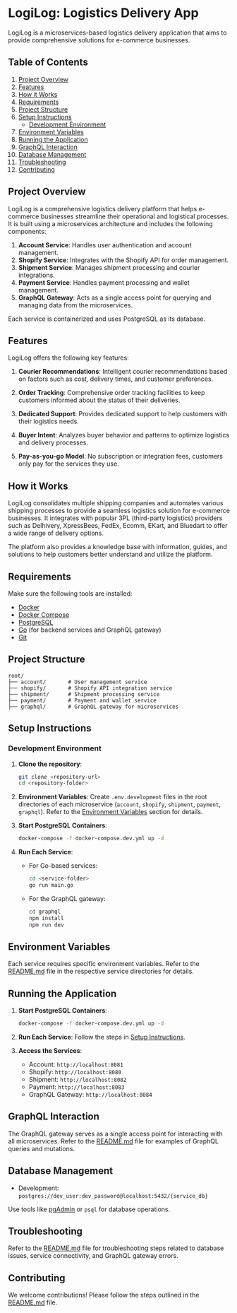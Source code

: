 # LogiLog: Logistics Delivery App

LogiLog is a microservices-based logistics delivery application that aims to provide comprehensive solutions for e-commerce businesses.

## Table of Contents

1. [Project Overview](#project-overview)
2. [Features](#features)
3. [How it Works](#how-it-works)
4. [Requirements](#requirements)
5. [Project Structure](#project-structure)
6. [Setup Instructions](#setup-instructions)
   - [Development Environment](#development-environment)
7. [Environment Variables](#environment-variables)
8. [Running the Application](#running-the-application)
9. [GraphQL Interaction](#graphql-interaction)
10. [Database Management](#database-management)
11. [Troubleshooting](#troubleshooting)
12. [Contributing](#contributing)

## Project Overview

LogiLog is a comprehensive logistics delivery platform that helps e-commerce businesses streamline their operational and logistical processes. It is built using a microservices architecture and includes the following components:

1. **Account Service**: Handles user authentication and account management.
2. **Shopify Service**: Integrates with the Shopify API for order management.
3. **Shipment Service**: Manages shipment processing and courier integrations.
4. **Payment Service**: Handles payment processing and wallet management.
5. **GraphQL Gateway**: Acts as a single access point for querying and managing data from the microservices.

Each service is containerized and uses PostgreSQL as its database.

## Features

LogiLog offers the following key features:

1. **Courier Recommendations**: Intelligent courier recommendations based on factors such as cost, delivery times, and customer preferences.

2. **Order Tracking**: Comprehensive order tracking facilities to keep customers informed about the status of their deliveries.
3. **Dedicated Support**: Provides dedicated support to help customers with their logistics needs.
4. **Buyer Intent**: Analyzes buyer behavior and patterns to optimize logistics and delivery processes.
5. **Pay-as-you-go Model**: No subscription or integration fees, customers only pay for the services they use.

## How it Works

LogiLog consolidates multiple shipping companies and automates various shipping processes to provide a seamless logistics solution for e-commerce businesses. It integrates with popular 3PL (third-party logistics) providers such as Delhivery, XpressBees, FedEx, Ecomm, EKart, and Bluedart to offer a wide range of delivery options.

The platform also provides a knowledge base with information, guides, and solutions to help customers better understand and utilize the platform.

## Requirements

Make sure the following tools are installed:

- [Docker](https://www.docker.com/)
- [Docker Compose](https://docs.docker.com/compose/)
- [PostgreSQL](https://www.postgresql.org/)
- [Go](https://golang.org/) (for backend services and GraphQL gateway)
- [Git](https://git-scm.com/)

## Project Structure

```plaintext
root/
├── account/       # User management service
├── shopify/       # Shopify API integration service
├── shipment/      # Shipment processing service
├── payment/       # Payment and wallet service
├── graphql/       # GraphQL gateway for microservices
```

## Setup Instructions

### Development Environment

1. **Clone the repository**:
    ```bash
    git clone <repository-url>
    cd <repository-folder>
    ```

2. **Environment Variables**:
    Create `.env.development` files in the root directories of each microservice (`account`, `shopify`, `shipment`, `payment`, `graphql`). Refer to the [Environment Variables](#environment-variables) section for details.

3. **Start PostgreSQL Containers**:
    ```bash
    docker-compose -f docker-compose.dev.yml up -d
    ```

4. **Run Each Service**:
    - For Go-based services:
      ```bash
      cd <service-folder>
      go run main.go
      ```
    - For the GraphQL gateway:
      ```bash
      cd graphql
      npm install
      npm run dev
      ```

## Environment Variables

Each service requires specific environment variables. Refer to the [README.md](README.md) file in the respective service directories for details.

## Running the Application

1. **Start PostgreSQL Containers**:
    ```bash
    docker-compose -f docker-compose.dev.yml up -d
    ```

2. **Run Each Service**:
    Follow the steps in [Setup Instructions](#setup-instructions).

3. **Access the Services**:
    - Account: `http://localhost:8081`
    - Shopify: `http://localhost:8080`
    - Shipment: `http://localhost:8082`
    - Payment: `http://localhost:8083`
    - GraphQL Gateway: `http://localhost:8084`

## GraphQL Interaction

The GraphQL gateway serves as a single access point for interacting with all microservices. Refer to the [README.md](README.md) file for examples of GraphQL queries and mutations.

## Database Management

- Development: `postgres://dev_user:dev_password@localhost:5432/{service_db}`

Use tools like [pgAdmin](https://www.pgadmin.org/) or `psql` for database operations.

## Troubleshooting

Refer to the [README.md](README.md) file for troubleshooting steps related to database issues, service connectivity, and GraphQL gateway errors.

## Contributing

We welcome contributions! Please follow the steps outlined in the [README.md](README.md) file.
